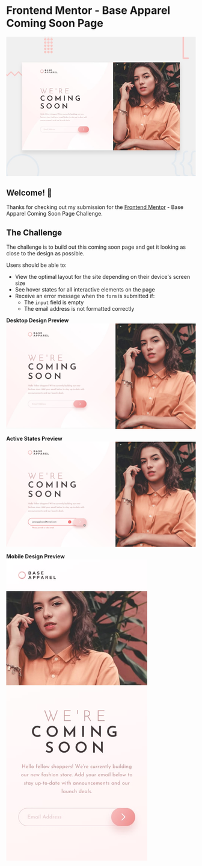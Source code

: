 # Frontend Mentor - Base Apparel Coming Soon Page

![Design preview for the Base Apparel coming soon page coding challenge](/design/desktop-preview.jpg)

## Welcome! 👋

Thanks for checking out my submission for the [Frontend Mentor](https://www.frontendmentor.io) - Base Apparel Coming Soon Page Challenge.

## The Challenge

The challenge is to build out this coming soon page and get it looking as close to the design as possible.

Users should be able to:

- View the optimal layout for the site depending on their device's screen size
- See hover states for all interactive elements on the page
- Receive an error message when the `form` is submitted if:
  - The `input` field is empty
  - The email address is not formatted correctly

**Desktop Design Preview**
![Desktop design preview](/design/desktop-design.jpg)

**Active States Preview**
![Active States preview](/design/active-states.jpg)

**Mobile Design Preview**
![Mobile design preview](/design/mobile-design.jpg)